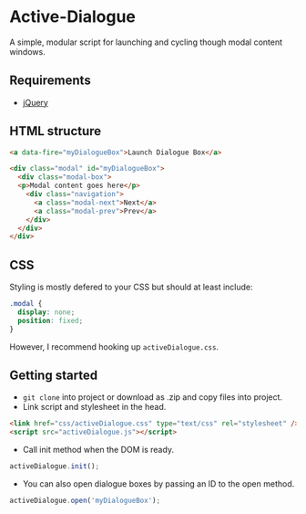 # Active-Dialogue

A simple, modular script for launching and cycling though modal content windows.

## Requirements

* [jQuery](http://jquery.com/)

## HTML structure

```html
<a data-fire="myDialogueBox">Launch Dialogue Box</a>

<div class="modal" id="myDialogueBox">
  <div class="modal-box">
  <p>Modal content goes here</p>
    <div class="navigation">
      <a class="modal-next">Next</a>
      <a class="modal-prev">Prev</a>
    </div>
  </div>
</div>
```

## CSS

Styling is mostly defered to your CSS but should at least include: 

```css
.modal {
  display: none;
  position: fixed;
}
```

However, I recommend hooking up ```activeDialogue.css```.

## Getting started

* `git clone` into project or download as .zip and copy files into project.
* Link script and stylesheet in the head.

```html
<link href="css/activeDialogue.css" type="text/css" rel="stylesheet" />
<script src="activeDialogue.js"></script>
```

* Call init method when the DOM is ready.

```javascript
activeDialogue.init();
```

* You can also open dialogue boxes by passing an ID to the open method.

```javascript
activeDialogue.open('myDialogueBox');
```
